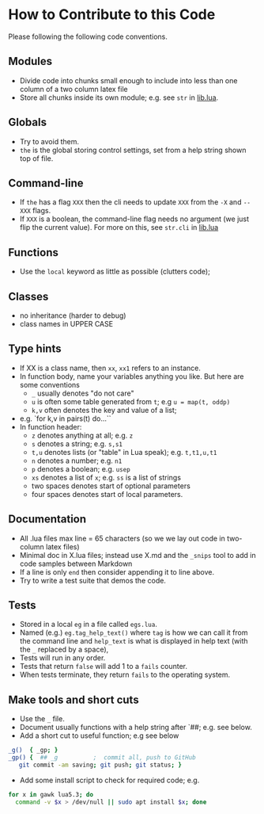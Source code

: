 # How to Contribute to this Code

Please following the following code conventions.

## Modules

- Divide code into chunks small enough to include into less than
  one column of a two column latex file
- Store all chunks inside its own module; e.g. see `str` in [lib.lua](lib.lua).

## Globals

- Try to avoid them.
- `the` is the global storing control settings, set from a help string shown top of file.

## Command-line

- If `the` has a flag `XXX` then the cli needs to update `XXX` from
   the  `-X` and `--XXX` flags.
- If `XXX` is a boolean, the command-line flag needs no argument (we just
  flip the current value). For more on this, see `str.cli` in [lib.lua](lib.lua)

## Functions

- Use the `local` keyword as little as possible (clutters code);

## Classes

- no inheritance (harder to debug)
- class names in UPPER CASE

## Type hints

- If XX is a class name, then `xx`,  `xx1`  refers to an instance.
- In function body, name your variables anything you like. But here are some conventions
  - `_` usually denotes "do not care"
  - `u` is often some table generated from `t`; e.g `u = map(t, oddp)`
  - `k,v` often denotes the key and value of a list;   
-  e.g. `for k,v in pairs(t) do...``
- In function header:
  - `z` denotes anything at all; e.g. `z`
  - `s` denotes a string; e.g. `s,s1`
  - `t,u` denotes  lists (or "table" in Lua speak); e.g. `t,t1,u,t1`
  - `n` denotes a number; e.g. `n1`
  - `p` denotes a boolean; e.g. `usep`
  - `xs` denotes a list of `x`; e.g. `ss` is a list of strings
  - two spaces denotes start of optional parameters
  - four spaces denotes start of local parameters.

## Documentation

- All .lua files max line = 65 characters (so we we lay out code in two-column
  latex files)
- Minimal doc in X.lua files; instead use X.md and the `_snips` tool to add
  in code samples between Markdown
- If a line is only `end` then consider appending it to line above.
- Try to write a test suite that demos the code.

## Tests

- Stored in a local `eg` in a file called `egs.lua`.
- Named (e.g.) `eg.tag_help_text()` where `tag` is how we can call it from the
  command line and `help_text` is what is displayed in help text (with the `_`
  replaced by a space),
- Tests will run in any order.
- Tests that return `false` will add 1 to a `fails` counter.
- When tests terminate, they return `fails` to the operating system.

## Make tools and short cuts

- Use the `_` file.
- Document usually functions with a help string after `##; e.g. see below.
- Add a short cut to useful function; e.g see below

```sh
_g()  { _gp; } 
_gp() {  ## _g          ;  commit all, push to GitHub 
   git commit -am saving; git push; git status; }
```

- Add some install script to check for required code; e.g.

```sh
for x in gawk lua5.3; do 
  command -v $x > /dev/null || sudo apt install $x; done
```
